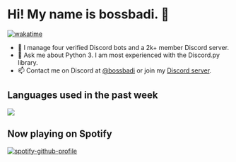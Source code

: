# Hi! My name is bossbadi. 👋
[![wakatime](https://wakatime.com/badge/user/3c642341-d992-43b5-b53c-a065f617e8a9.svg)](https://wakatime.com/@3c642341-d992-43b5-b53c-a065f617e8a9)

- 🤖 I manage four verified Discord bots and a 2k+ member Discord server.
- 💬 Ask me about Python 3. I am most experienced with the Discord.py library.
- 📫 Contact me on Discord at [@bossbadi](https://discord.com/users/712323326575378562) or join my [Discord server](https://discord.gg/rzDqQqD).

## Languages used in the past week

<img src="https://wakatime.com/share/@bossbadi/cabc2f74-b5ee-47da-afb4-74b6df84d17e.svg">

## Now playing on Spotify
[![spotify-github-profile](https://spotify-github-profile.kittinanx.com/api/view?uid=wpnnbg6rjfr5oe4txdksqwhmf&cover_image=true&theme=novatorem&show_offline=true&background_color=121212&bar_color=53b14f&bar_color_cover=true)](https://spotify-github-profile.vercel.app/api/view?uid=wpnnbg6rjfr5oe4txdksqwhmf&redirect=true)
